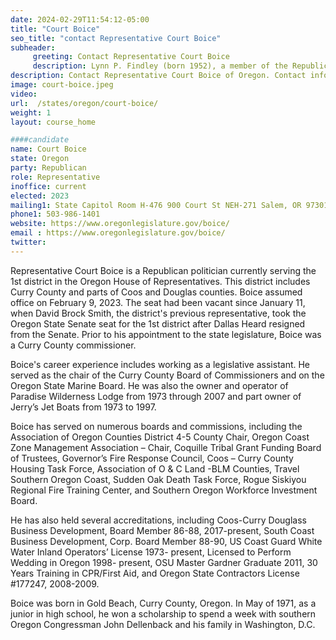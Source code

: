 ```yaml
---
date: 2024-02-29T11:54:12-05:00
title: "Court Boice"
seo_title: "contact Representative Court Boice"
subheader:
     greeting: Contact Representative Court Boice
     description: Lynn P. Findley (born 1952), a member of the Republican Party, is an American politician serving in the Oregon State Senate. He represents the 30th district, which covers much of Eastern Oregon. He assumed office on January 9, 2020.
description: Contact Representative Court Boice of Oregon. Contact information for Court Boice includes email address, phone number, and mailing address.
image: court-boice.jpeg
video:
url:  /states/oregon/court-boice/
weight: 1
layout: course_home

####candidate
name: Court Boice
state: Oregon
party: Republican
role: Representative
inoffice: current
elected: 2023
mailing1: State Capitol Room H-476 900 Court St NEH-271 Salem, OR 97301
phone1: 503-986-1401
website: https://www.oregonlegislature.gov/boice/
email : https://www.oregonlegislature.gov/boice/
twitter:
---
```


Representative Court Boice is a Republican politician currently serving the 1st district in the Oregon House of Representatives. This district includes Curry County and parts of Coos and Douglas counties. Boice assumed office on February 9, 2023. The seat had been vacant since January 11, when David Brock Smith, the district's previous representative, took the Oregon State Senate seat for the 1st district after Dallas Heard resigned from the Senate. Prior to his appointment to the state legislature, Boice was a Curry County commissioner.

Boice's career experience includes working as a legislative assistant. He served as the chair of the Curry County Board of Commissioners and on the Oregon State Marine Board. He was also the owner and operator of Paradise Wilderness Lodge from 1973 through 2007 and part owner of Jerry’s Jet Boats from 1973 to 1997.

Boice has served on numerous boards and commissions, including the Association of Oregon Counties District 4-5 County Chair, Oregon Coast Zone Management Association – Chair, Coquille Tribal Grant Funding Board of Trustees, Governor’s Fire Response Council, Coos – Curry County Housing Task Force, Association of O & C Land -BLM Counties, Travel Southern Oregon Coast, Sudden Oak Death Task Force, Rogue Siskiyou Regional Fire Training Center, and Southern Oregon Workforce Investment Board.

He has also held several accreditations, including Coos-Curry Douglass Business Development, Board Member 86-88, 2017-present, South Coast Business Development, Corp. Board Member 88-90, US Coast Guard White Water Inland Operators’ License 1973- present, Licensed to Perform Wedding in Oregon 1998- present, OSU Master Gardner Graduate 2011, 30 Years Training in CPR/First Aid, and Oregon State Contractors License #177247, 2008-2009.

Boice was born in Gold Beach, Curry County, Oregon. In May of 1971, as a junior in high school, he won a scholarship to spend a week with southern Oregon Congressman John Dellenback and his family in Washington, D.C.
